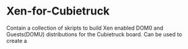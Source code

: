 Xen-for-Cubietruck
==================

Contain a collection of skripts to build Xen enabled DOM0 and Guests(DOMU) distributions for the Cubietruck board. Can be used to create a
